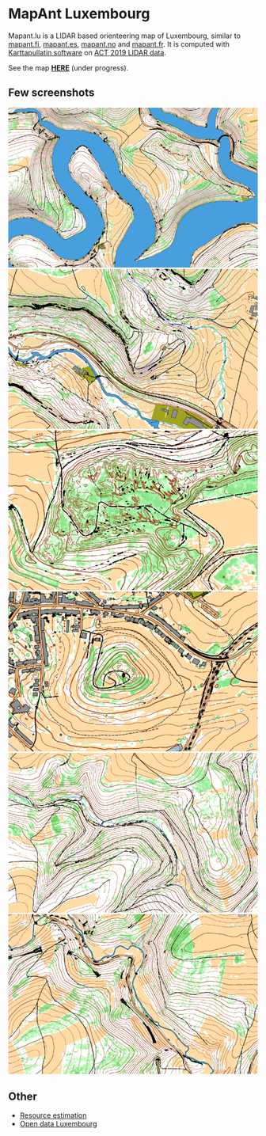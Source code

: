 # MapAnt Luxembourg

Mapant.lu is a LIDAR based orienteering map of Luxembourg, similar to [mapant.fi](https://www.mapant.fi/), [mapant.es](https://mapant.es/), [mapant.no](https://mapant.no/) and [mapant.fr](https://mapant.fr/). It is computed with [Karttapullatin software](https://www.routegadget.net/karttapullautin/) on [ACT 2019 LIDAR data](https://act.public.lu/fr/cartographie/lidar1.html).

See the map [**HERE**](https://jgaffuri.github.io/mapantLU/code/js/) (under progress).

## Few screenshots

![mapant orienteering map LIDAR Luxembourg](/docs/img/overview1.png)
![mapant orienteering map LIDAR Luxembourg](/docs/img/overview2.png)
![mapant orienteering map LIDAR Luxembourg](/docs/img/overview3.png)
![mapant orienteering map LIDAR Luxembourg](/docs/img/overview4.png)
![mapant orienteering map LIDAR Luxembourg](/docs/img/overview5.png)
![mapant orienteering map LIDAR Luxembourg](/docs/img/overview6.png)

## Other

- [Resource estimation](docs/estimation.md)
- [Open data Luxembourg](https://data.public.lu/fr/reuses/cartographie-pour-course-dorientation-mapant-luxembourg/)
